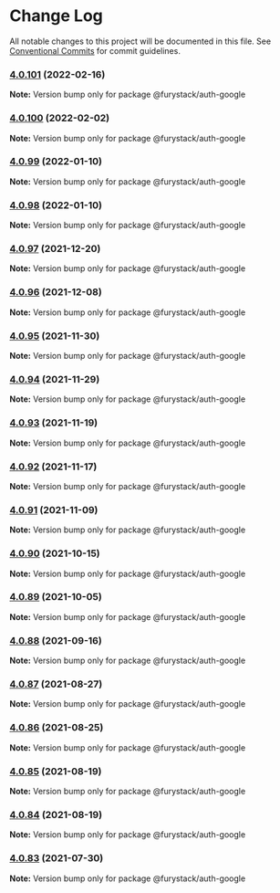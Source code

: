 # Change Log

All notable changes to this project will be documented in this file.
See [Conventional Commits](https://conventionalcommits.org) for commit guidelines.

### [4.0.101](https://github.com/furystack/furystack/compare/@furystack/auth-google@4.0.100...@furystack/auth-google@4.0.101) (2022-02-16)

**Note:** Version bump only for package @furystack/auth-google






### [4.0.100](https://github.com/furystack/furystack/compare/@furystack/auth-google@4.0.99...@furystack/auth-google@4.0.100) (2022-02-02)

**Note:** Version bump only for package @furystack/auth-google






### [4.0.99](https://github.com/furystack/furystack/compare/@furystack/auth-google@4.0.97...@furystack/auth-google@4.0.99) (2022-01-10)

**Note:** Version bump only for package @furystack/auth-google






### [4.0.98](https://github.com/furystack/furystack/compare/@furystack/auth-google@4.0.97...@furystack/auth-google@4.0.98) (2022-01-10)

**Note:** Version bump only for package @furystack/auth-google






### [4.0.97](https://github.com/furystack/furystack/compare/@furystack/auth-google@4.0.96...@furystack/auth-google@4.0.97) (2021-12-20)

**Note:** Version bump only for package @furystack/auth-google






### [4.0.96](https://github.com/furystack/furystack/compare/@furystack/auth-google@4.0.95...@furystack/auth-google@4.0.96) (2021-12-08)

**Note:** Version bump only for package @furystack/auth-google






### [4.0.95](https://github.com/furystack/furystack/compare/@furystack/auth-google@4.0.94...@furystack/auth-google@4.0.95) (2021-11-30)

**Note:** Version bump only for package @furystack/auth-google






### [4.0.94](https://github.com/furystack/furystack/compare/@furystack/auth-google@4.0.93...@furystack/auth-google@4.0.94) (2021-11-29)

**Note:** Version bump only for package @furystack/auth-google






### [4.0.93](https://github.com/furystack/furystack/compare/@furystack/auth-google@4.0.92...@furystack/auth-google@4.0.93) (2021-11-19)

**Note:** Version bump only for package @furystack/auth-google






### [4.0.92](https://github.com/furystack/furystack/compare/@furystack/auth-google@4.0.91...@furystack/auth-google@4.0.92) (2021-11-17)

**Note:** Version bump only for package @furystack/auth-google






### [4.0.91](https://github.com/furystack/furystack/compare/@furystack/auth-google@4.0.90...@furystack/auth-google@4.0.91) (2021-11-09)

**Note:** Version bump only for package @furystack/auth-google






### [4.0.90](https://github.com/furystack/furystack/compare/@furystack/auth-google@4.0.89...@furystack/auth-google@4.0.90) (2021-10-15)

**Note:** Version bump only for package @furystack/auth-google






### [4.0.89](https://github.com/furystack/furystack/compare/@furystack/auth-google@4.0.88...@furystack/auth-google@4.0.89) (2021-10-05)

**Note:** Version bump only for package @furystack/auth-google






### [4.0.88](https://github.com/furystack/furystack/compare/@furystack/auth-google@4.0.87...@furystack/auth-google@4.0.88) (2021-09-16)

**Note:** Version bump only for package @furystack/auth-google






### [4.0.87](https://github.com/furystack/furystack/compare/@furystack/auth-google@4.0.86...@furystack/auth-google@4.0.87) (2021-08-27)

**Note:** Version bump only for package @furystack/auth-google






### [4.0.86](https://github.com/furystack/furystack/compare/@furystack/auth-google@4.0.85...@furystack/auth-google@4.0.86) (2021-08-25)

**Note:** Version bump only for package @furystack/auth-google






### [4.0.85](https://github.com/furystack/furystack/compare/@furystack/auth-google@4.0.84...@furystack/auth-google@4.0.85) (2021-08-19)

**Note:** Version bump only for package @furystack/auth-google






### [4.0.84](https://github.com/furystack/furystack/compare/@furystack/auth-google@4.0.54...@furystack/auth-google@4.0.84) (2021-08-19)

**Note:** Version bump only for package @furystack/auth-google






### [4.0.83](https://github.com/furystack/furystack/compare/@furystack/auth-google@4.0.54...@furystack/auth-google@4.0.83) (2021-07-30)

**Note:** Version bump only for package @furystack/auth-google
